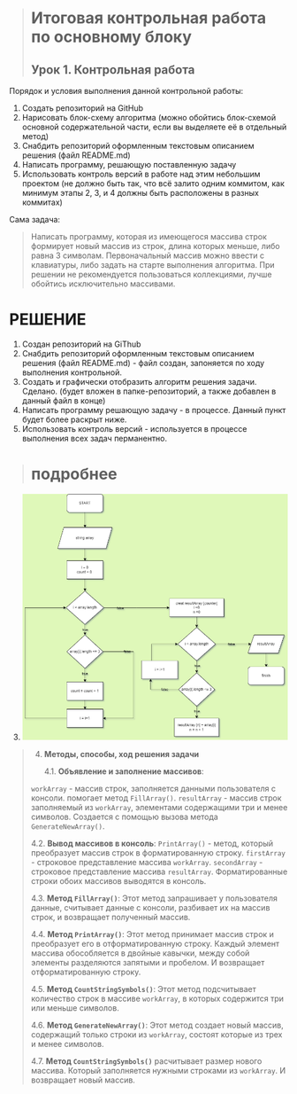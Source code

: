 > # Итоговая контрольная работа по основному блоку
> ## Урок 1. Контрольная работа

Порядок и условия выполнения данной контрольной работы:

1. Создать репозиторий на GitHub
2. Нарисовать блок-схему алгоритма (можно обойтись блок-схемой основной содержательной части, если вы выделяете её в отдельный метод)
3. Снабдить репозиторий оформленным текстовым описанием решения (файл README.md)
4. Написать программу, решающую поставленную задачу
5. Использовать контроль версий в работе над этим небольшим проектом (не должно быть так, что всё залито одним коммитом, как минимум этапы 2, 3, и 4 должны быть расположены в разных коммитах)

Сама задача:
> Написать программу, которая из имеющегося массива строк  формирует новый массив из строк, длина которых меньше, либо равна 3 символам. Первоначальный массив можно ввести с  клавиатуры, либо задать на старте выполнения алгоритма. При  решении не рекомендуется пользоваться коллекциями, лучше  обойтись исключительно массивами.

# РЕШЕНИЕ

1. Создан репозиторий на GiThub
2. Снабдить репозиторий оформленным текстовым описанием решения (файл README.md) - файл создан, запоняется по ходу выполнения контрольной.
3. Создать и графически отобразить алгоритм решения задачи. Сделано. (будет вложен в папке-репозиторий, а также добавлен в данный файл в конце)
4. Написать программу решающую задачу - в процессе. Данный пункт будет более раскрыт ниже.
5. Использовать контроль версий - используется в процессе выполнения всех задач перманентно.

> # подробнее
3. ![аллгоритм](аллгоритм.png "аллгоритм")

> 4. **Методы, способы, ход решения задачи**
>    
>    4.1. **Объявление и заполнение массивов**:
>   
>`workArray` - массив строк,  заполняется данными пользователя с консоли. помогает метод `FillArray()`.
`resultArray` - массив строк заполняемый из `workArray`, элементами содержащими три и менее символов. Создается с помощью вызова метода `GenerateNewArray()`.
>   
> 4.2. **Вывод массивов в консоль**:
`PrintArray()` - метод, который преобразует массив строк в форматированную строку.
`firstArray` - строковое представление массива `workArray`.
`secondArray` - строковое представление массива `resultArray`.
Форматированные строки обоих массивов выводятся в консоль.
>
> 4.3. **Метод `FillArray()`**:
Этот метод запрашивает у пользователя данные, считывает данные с консоли, разбивает их на массив строк, и возвращает полученный массив.
>
> 4.4. **Метод `PrintArray()`**:
Этот метод принимает массив строк и преобразует его в отформатированную строку. Каждый элемент массива обособляется в двойные кавычки, между собой элементы разделяются запятыми и пробелом. И возвращает отформатированную строку.
>
> 4.5. **Метод `CountStringSymbols()`**:
Этот метод подсчитывает количество строк в массиве `workArray`, в которых содержится три или меньше символов.
>
> 4.6. **Метод `GenerateNewArray()`**:
Этот метод создает новый массив, содержащий только строки из `workArray`, состоят которые из трех и менее символов.
>
> 4.7. **Метод `CountStringSymbols()`** расчитывает размер нового массива.
Который заполняется нужными строками из `workArray`.
И возвращает новый массив.


